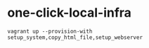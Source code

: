 # one-click-local-infra

``vagrant up --provision-with setup_system,copy_html_file,setup_webserver``